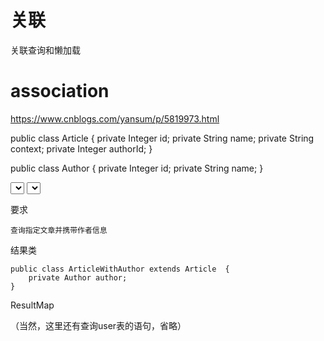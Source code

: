 
# 关联

  关联查询和懒加载


# association

https://www.cnblogs.com/yansum/p/5819973.html


public class Article {
    private Integer id;
    private String name;
    private String context;
    private Integer authorId;
}

public class Author {
    private Integer id;
    private String name;
}

<select id="selectArticleById" resultMap="ArticleResultMap" >
	select * from article where id=#{id} 
</select>

<select id="selectAuthorById" resultMap="AuthorResultMap" >
	select * from author where id=#{id} 
</select>



<resultMap id="ArticleResultMap" type="Article" >
    <id property="id" column="id"/>
    <result property="name" column="name"/>
	<result property="context" column="context"/>
    <result property="authorId" column="authorId"/>
</resultMap>

<resultMap id="AuthorResultMap" type="Author" >
    <id property="id" column="id"/>
    <result property="name" column="name"/>
</resultMap>


要求

	查询指定文章并携带作者信息
	
结果类

	public class ArticleWithAuthor extends Article  {
		private Author author;
	}

ResultMap

<resultMap id="ArticleWithAuthorResultMap" type="ArticleWithAuthor" extends="ArticleResultMap">
    <result property="level1" column="LEVEL1"/>
    <result property="level2" column="LEVEL2"/>
</resultMap>

<resultMap id="articleResultMap" type="test.mybatis.entity.Article">
  <id column="id" property="id" jdbcType="VARCHAR" javaType="java.lang.String"/>
  <result column="articleTitle" property="articleTitle" jdbcType="VARCHAR" javaType="java.lang.String"/>
 <result column="articleContent" property="articleContent" jdbcType="VARCHAR" javaType="java.lang.String"/>
 </resultMap>
  （当然，这里还有查询user表的语句，省略）	
